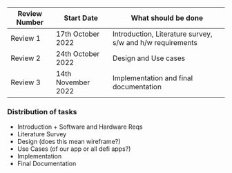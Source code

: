 
|Review Number|Start Date|What should be done|
|------|------|------|
|Review 1|17th October 2022|Introduction, Literature survey, s/w and h/w requirements|
|Review 2|24th October 2022|Design and Use cases|
|Review 3|14th November 2022|Implementation and final documentation|

### Distribution of tasks
- Introduction + Software and Hardware Reqs
- Literature Survey 
- Design (does this mean wireframe?)
- Use Cases (of our app or all defi apps?)
- Implementation
- Final Documentation 